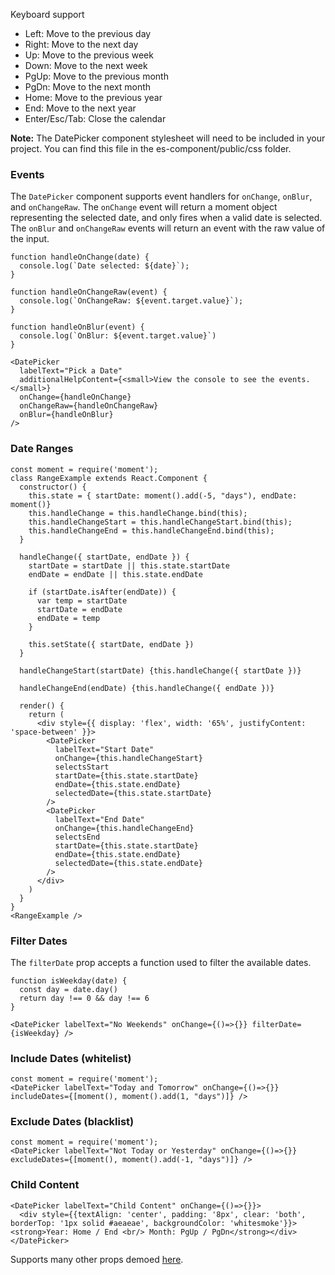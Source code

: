 Keyboard support

* Left: Move to the previous day
* Right: Move to the next day
* Up: Move to the previous week
* Down: Move to the next week
* PgUp: Move to the previous month
* PgDn: Move to the next month
* Home: Move to the previous year
* End: Move to the next year
* Enter/Esc/Tab: Close the calendar

**Note:** The DatePicker component stylesheet will need to be included in your project. You can
find this file in the es-component/public/css folder.

### Events

The `DatePicker` component supports event handlers for `onChange`, `onBlur`, and `onChangeRaw`. The
`onChange` event will return a moment object representing the selected date, and only fires when
a valid date is selected.  The `onBlur` and `onChangeRaw` events will return an event with the
raw value of the input.
```
function handleOnChange(date) {
  console.log(`Date selected: ${date}`);
}

function handleOnChangeRaw(event) {
  console.log(`OnChangeRaw: ${event.target.value}`);
}

function handleOnBlur(event) {
  console.log(`OnBlur: ${event.target.value}`)
}

<DatePicker
  labelText="Pick a Date"
  additionalHelpContent={<small>View the console to see the events.</small>}
  onChange={handleOnChange}
  onChangeRaw={handleOnChangeRaw}
  onBlur={handleOnBlur}
/>
```

### Date Ranges

```
const moment = require('moment');
class RangeExample extends React.Component {
  constructor() {
    this.state = { startDate: moment().add(-5, "days"), endDate: moment()}
    this.handleChange = this.handleChange.bind(this);
    this.handleChangeStart = this.handleChangeStart.bind(this);
    this.handleChangeEnd = this.handleChangeEnd.bind(this);
  }

  handleChange({ startDate, endDate }) {
    startDate = startDate || this.state.startDate
    endDate = endDate || this.state.endDate

    if (startDate.isAfter(endDate)) {
      var temp = startDate
      startDate = endDate
      endDate = temp
    }

    this.setState({ startDate, endDate })
  }

  handleChangeStart(startDate) {this.handleChange({ startDate })}

  handleChangeEnd(endDate) {this.handleChange({ endDate })}

  render() {
    return (
      <div style={{ display: 'flex', width: '65%', justifyContent: 'space-between' }}>
        <DatePicker
          labelText="Start Date"
          onChange={this.handleChangeStart}
          selectsStart
          startDate={this.state.startDate}
          endDate={this.state.endDate}
          selectedDate={this.state.startDate}
        />
        <DatePicker
          labelText="End Date"
          onChange={this.handleChangeEnd}
          selectsEnd
          startDate={this.state.startDate}
          endDate={this.state.endDate}
          selectedDate={this.state.endDate}
        />
      </div>
    )
  }
}
<RangeExample />
```

### Filter Dates

The `filterDate` prop accepts a function used to filter the available dates.

```
function isWeekday(date) {
  const day = date.day()
  return day !== 0 && day !== 6
}

<DatePicker labelText="No Weekends" onChange={()=>{}} filterDate={isWeekday} />

```

### Include Dates (whitelist)

```
const moment = require('moment');
<DatePicker labelText="Today and Tomorrow" onChange={()=>{}} includeDates={[moment(), moment().add(1, "days")]} />
```

### Exclude Dates (blacklist)

```
const moment = require('moment');
<DatePicker labelText="Not Today or Yesterday" onChange={()=>{}} excludeDates={[moment(), moment().add(-1, "days")]} />
```

### Child Content

```
<DatePicker labelText="Child Content" onChange={()=>{}}>
  <div style={{textAlign: 'center', padding: '8px', clear: 'both', borderTop: '1px solid #aeaeae', backgroundColor: 'whitesmoke'}}><strong>Year: Home / End <br/> Month: PgUp / PgDn</strong></div>
</DatePicker>
```

Supports many other props demoed <a href="https://hacker0x01.github.io/react-datepicker" target="blank">here</a>.

